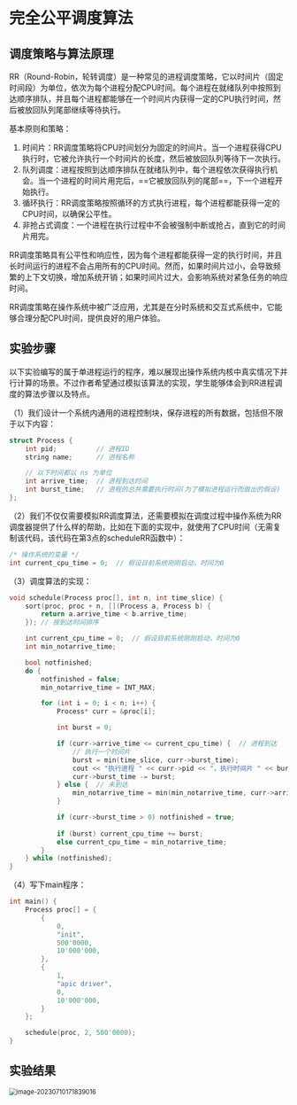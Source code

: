 # 完全公平调度算法

## 调度策略与算法原理

​	RR（Round-Robin，轮转调度）是一种常见的进程调度策略，它以时间片（固定时间段）为单位，依次为每个进程分配CPU时间。每个进程在就绪队列中按照到达顺序排队，并且每个进程都能够在一个时间片内获得一定的CPU执行时间，然后被放回队列尾部继续等待执行。

基本原则和策略：

1. 时间片：RR调度策略将CPU时间划分为固定的时间片。当一个进程获得CPU执行时，它被允许执行一个时间片的长度，然后被放回队列等待下一次执行。
2. 队列调度：进程按照到达顺序排队在就绪队列中，每个进程依次获得执行机会。当一个进程的时间片用完后，==它被放回队列的尾部==，下一个进程开始执行。
3. 循环执行：RR调度策略按照循环的方式执行进程，每个进程都能获得一定的CPU时间，以确保公平性。
4. 非抢占式调度：一个进程在执行过程中不会被强制中断或抢占，直到它的时间片用完。

​	RR调度策略具有公平性和响应性，因为每个进程都能获得一定的执行时间，并且长时间运行的进程不会占用所有的CPU时间。然而，如果时间片过小，会导致频繁的上下文切换，增加系统开销；如果时间片过大，会影响系统对紧急任务的响应时间。

​	RR调度策略在操作系统中被广泛应用，尤其是在分时系统和交互式系统中，它能够合理分配CPU时间，提供良好的用户体验。



## 实验步骤			

​	以下实验编写的属于单进程运行的程序，难以展现出操作系统内核中真实情况下并行计算的场景。不过作者希望通过模拟该算法的实现，学生能够体会到RR进程调度的算法步骤以及特点。

（1）我们设计一个系统内通用的进程控制块，保存进程的所有数据，包括但不限于以下内容：

```cpp
struct Process {
	int pid;          // 进程ID
	string name;      // 进程名称

	// 以下时间都以 ns 为单位
	int arrive_time;  // 进程到达时间
	int burst_time;   // 进程的总共需要执行时间(为了模拟进程运行而做出的假设)
};
```



（2）我们不仅仅需要模拟RR调度算法，还需要模拟在调度过程中操作系统为RR调度器提供了什么样的帮助，比如在下面的实现中，就使用了CPU时间（无需复制该代码，该代码在第3点的scheduleRR函数中）：

```cpp
/* 操作系统的变量 */
int current_cpu_time = 0;  // 假设目前系统刚刚启动，时间为0
```



（3）调度算法的实现：

```cpp
void schedule(Process proc[], int n, int time_slice) {
	sort(proc, proc + n, [](Process a, Process b) {
		return a.arrive_time < b.arrive_time;
	}); // 按到达时间排序

	int current_cpu_time = 0;  // 假设目前系统刚刚启动，时间为0
	int min_notarrive_time;

	bool notfinished;
	do {
		notfinished = false;   
		min_notarrive_time = INT_MAX;

		for (int i = 0; i < n; i++) {
			Process* curr = &proc[i];

			int burst = 0;

			if (curr->arrive_time <= current_cpu_time) {  // 进程到达
				// 执行一个时间片
				burst = min(time_slice, curr->burst_time);
				cout << "执行进程 " << curr->pid << "，执行时间片 " << burst << " ns" << endl;
				curr->burst_time -= burst;
			} else {  // 未到达
				min_notarrive_time = min(min_notarrive_time, curr->arrive_time);
			}

			if (curr->burst_time > 0) notfinished = true;
			
			if (burst) current_cpu_time += burst;
			else current_cpu_time = min_notarrive_time;
		}
	} while (notfinished);
}
```



（4）写下main程序：

```cpp
int main() {
	Process proc[] = {
		{
			0,
			"init",
			500'0000,
			10'000'000,
		},
		{
			1,
			"apic driver",
			0,
			10'000'000,
		}
	};

	schedule(proc, 2, 500'0000);
}
```







## 实验结果

<img src="D:\DragonOS\dragonos4edu\docs\.vuepress\public\lab3\RR-result.png" alt="image-20230710171839016" style="zoom:80%;" />





